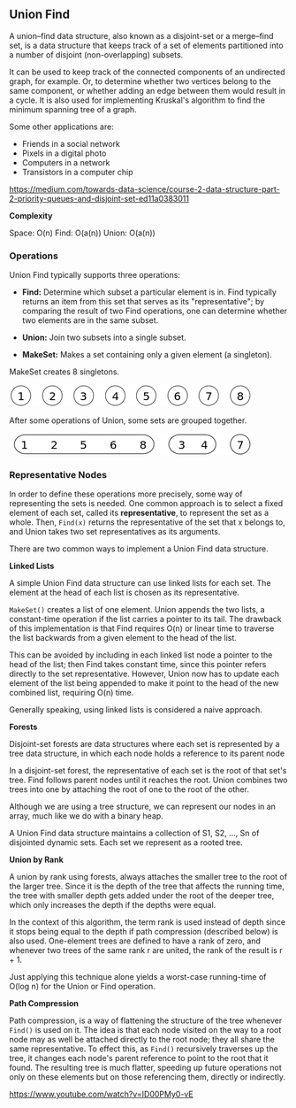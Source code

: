 
## Union Find

A union–find data structure, also known as a disjoint-set or a merge–find set, is a data structure that keeps track of a set of elements partitioned into a number of disjoint (non-overlapping) subsets.

It can be used to keep track of the connected components of an undirected graph, for example. Or, to determine whether two vertices belong to the same component, or whether adding an edge between them would result in a cycle. It is also used for implementing Kruskal's algorithm to find the minimum spanning tree of a graph.

Some other applications are:

- Friends in a social network
- Pixels in a digital photo
- Computers in a network
- Transistors in a computer chip

https://medium.com/towards-data-science/course-2-data-structure-part-2-priority-queues-and-disjoint-set-ed11a0383011

**Complexity**

Space: O(n)
Find: O(a(n))
Union: O(a(n))

### Operations

Union Find typically supports three operations:

- **Find:** Determine which subset a particular element is in. Find typically returns an item from this set that serves as its "representative"; by comparing the result of two Find operations, one can determine whether two elements are in the same subset.

- **Union:** Join two subsets into a single subset.

- **MakeSet:** Makes a set containing only a given element (a singleton).

MakeSet creates 8 singletons.

<p align="left">
<img src="images/makeset.png" width="440" />
</p>

After some operations of Union, some sets are grouped together.

<p align="left">
<img src="images/union.png" width="440" />
</p>

### Representative Nodes

In order to define these operations more precisely, some way of representing the sets is needed. One common approach is to select a fixed element of each set, called its **representative**, to represent the set as a whole. Then, `Find(x)` returns the representative of the set that x belongs to, and Union takes two set representatives as its arguments.

There are two common ways to implement a Union Find data structure.

**Linked Lists**

A simple Union Find data structure can use linked lists for each set. The element at the head of each list is chosen as its representative.

`MakeSet()` creates a list of one element. Union appends the two lists, a constant-time operation if the list carries a pointer to its tail. The drawback of this implementation is that Find requires O(n) or linear time to traverse the list backwards from a given element to the head of the list.

This can be avoided by including in each linked list node a pointer to the head of the list; then Find takes constant time, since this pointer refers directly to the set representative. However, Union now has to update each element of the list being appended to make it point to the head of the new combined list, requiring O(n) time.

Generally speaking, using linked lists is considered a naive approach.

**Forests**

Disjoint-set forests are data structures where each set is represented by a tree data structure, in which each node holds a reference to its parent node

In a disjoint-set forest, the representative of each set is the root of that set's tree. Find follows parent nodes until it reaches the root. Union combines two trees into one by attaching the root of one to the root of the other.

Although we are using a tree structure, we can represent our nodes in an array, much like we do with a binary heap.

A Union Find data structure maintains a collection of S1, S2, ..., Sn of disjointed dynamic sets. Each set we represent as a rooted tree.

<!-- We can store these sets(rooted trees) by using an array where A[i] is the parent of node i or node i if it is the root. -->

**Union by Rank**

A union by rank using forests, always attaches the smaller tree to the root of the larger tree. Since it is the depth of the tree that affects the running time, the tree with smaller depth gets added under the root of the deeper tree, which only increases the depth if the depths were equal.

In the context of this algorithm, the term rank is used instead of depth since it stops being equal to the depth if path compression (described below) is also used. One-element trees are defined to have a rank of zero, and whenever two trees of the same rank r are united, the rank of the result is r + 1.

Just applying this technique alone yields a worst-case running-time of O(log n) for the Union or Find operation.

**Path Compression**

Path compression, is a way of flattening the structure of the tree whenever `Find()` is used on it. The idea is that each node visited on the way to a root node may as well be attached directly to the root node; they all share the same representative. To effect this, as `Find()` recursively traverses up the tree, it changes each node's parent reference to point to the root that it found. The resulting tree is much flatter, speeding up future operations not only on these elements but on those referencing them, directly or indirectly.

https://www.youtube.com/watch?v=ID00PMy0-vE

